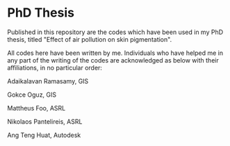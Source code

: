 # PhD Thesis

Published in this repository are the codes which have been used in my PhD thesis, titled "Effect of air pollution on skin pigmentation".

All codes here have been written by me. Individuals who have helped me in any part of the writing of the codes are acknowledged as below with their affiliations, in no particular order:

Adaikalavan Ramasamy, GIS

Gokce Oguz, GIS

Mattheus Foo, ASRL

Nikolaos Pantelireis, ASRL

Ang Teng Huat, Autodesk
